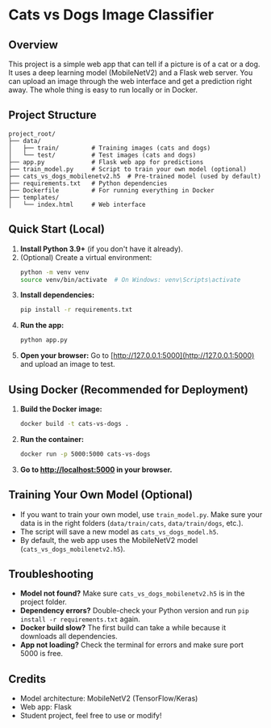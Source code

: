 # Cats vs Dogs Image Classifier

## Overview
This project is a simple web app that can tell if a picture is of a cat or a dog. It uses a deep learning model (MobileNetV2) and a Flask web server. You can upload an image through the web interface and get a prediction right away. The whole thing is easy to run locally or in Docker.

## Project Structure
```
project_root/
├── data/
│   ├── train/         # Training images (cats and dogs)
│   └── test/          # Test images (cats and dogs)
├── app.py             # Flask web app for predictions
├── train_model.py     # Script to train your own model (optional)
├── cats_vs_dogs_mobilenetv2.h5  # Pre-trained model (used by default)
├── requirements.txt   # Python dependencies
├── Dockerfile         # For running everything in Docker
├── templates/
│   └── index.html     # Web interface
```

## Quick Start (Local)
1. **Install Python 3.9+** (if you don't have it already).
2. (Optional) Create a virtual environment:
   ```bash
   python -m venv venv
   source venv/bin/activate  # On Windows: venv\Scripts\activate
   ```
3. **Install dependencies:**
   ```bash
   pip install -r requirements.txt
   ```
4. **Run the app:**
   ```bash
   python app.py
   ```
5. **Open your browser:** Go to [http://127.0.0.1:5000](http://127.0.0.1:5000) and upload an image to test.

## Using Docker (Recommended for Deployment)
1. **Build the Docker image:**
   ```bash
   docker build -t cats-vs-dogs .
   ```
2. **Run the container:**
   ```bash
   docker run -p 5000:5000 cats-vs-dogs
   ```
3. **Go to [http://localhost:5000](http://localhost:5000) in your browser.**

## Training Your Own Model (Optional)
- If you want to train your own model, use `train_model.py`. Make sure your data is in the right folders (`data/train/cats`, `data/train/dogs`, etc.).
- The script will save a new model as `cats_vs_dogs_model.h5`.
- By default, the web app uses the MobileNetV2 model (`cats_vs_dogs_mobilenetv2.h5`).

## Troubleshooting
- **Model not found?** Make sure `cats_vs_dogs_mobilenetv2.h5` is in the project folder.
- **Dependency errors?** Double-check your Python version and run `pip install -r requirements.txt` again.
- **Docker build slow?** The first build can take a while because it downloads all dependencies.
- **App not loading?** Check the terminal for errors and make sure port 5000 is free.

## Credits
- Model architecture: MobileNetV2 (TensorFlow/Keras)
- Web app: Flask
- Student project, feel free to use or modify! 